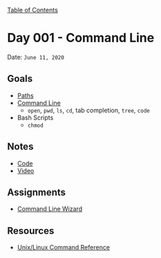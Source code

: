 [Table of Contents](/README.md)

# Day 001 - Command Line

Date: `June 11, 2020`

## Goals
* [Paths](/units/paths/README.md)
* [Command Line](/units/command-line/README.md)
	- `open`, `pwd`, `ls`, `cd`, tab completion, `tree`, `code`
* Bash Scripts
	- `chmod`

## Notes
* [Code](./code)
* [Video](https://www.youtube.com/watch?v=SB-qEYVdvXA)

## Assignments
* [Command Line Wizard](../../assignments/command-line-wizard)

## Resources
* [Unix/Linux Command Reference](http://www.cheat-sheets.org/saved-copy/fwunixref.pdf)
